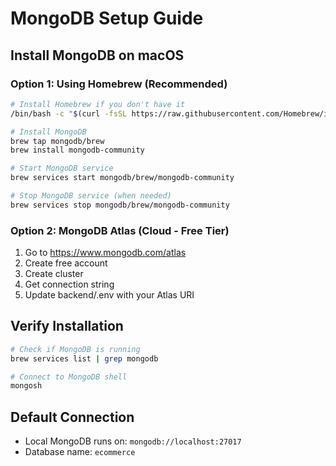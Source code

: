 # MongoDB Setup Guide

## Install MongoDB on macOS

### Option 1: Using Homebrew (Recommended)
```bash
# Install Homebrew if you don't have it
/bin/bash -c "$(curl -fsSL https://raw.githubusercontent.com/Homebrew/install/HEAD/install.sh)"

# Install MongoDB
brew tap mongodb/brew
brew install mongodb-community

# Start MongoDB service
brew services start mongodb/brew/mongodb-community

# Stop MongoDB service (when needed)
brew services stop mongodb/brew/mongodb-community
```

### Option 2: MongoDB Atlas (Cloud - Free Tier)
1. Go to https://www.mongodb.com/atlas
2. Create free account
3. Create cluster
4. Get connection string
5. Update backend/.env with your Atlas URI

## Verify Installation
```bash
# Check if MongoDB is running
brew services list | grep mongodb

# Connect to MongoDB shell
mongosh
```

## Default Connection
- Local MongoDB runs on: `mongodb://localhost:27017`
- Database name: `ecommerce`